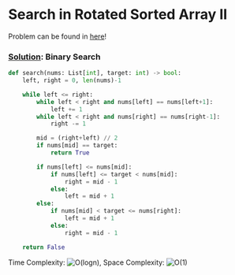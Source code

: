 # Search in Rotated Sorted Array II

Problem can be found in [here](https://leetcode.com/problems/search-in-rotated-sorted-array-ii/)!

### [Solution](/Binary%20Search/81-SearchinRotatedSortedArrayII/solution.py): Binary Search

```python
def search(nums: List[int], target: int) -> bool:
    left, right = 0, len(nums)-1

    while left <= right:
        while left < right and nums[left] == nums[left+1]:
            left += 1
        while left < right and nums[right] == nums[right-1]:
            right -= 1

        mid = (right+left) // 2
        if nums[mid] == target:
            return True

        if nums[left] <= nums[mid]:
            if nums[left] <= target < nums[mid]:
                right = mid - 1
            else:
                left = mid + 1
        else:
            if nums[mid] < target <= nums[right]:
                left = mid + 1
            else:
                right = mid - 1

    return False
```

Time Complexity: ![O(logn)](<https://latex.codecogs.com/svg.image?\inline&space;O(logn)>), Space Complexity: ![O(1)](<https://latex.codecogs.com/svg.image?\inline&space;O(1)>)

